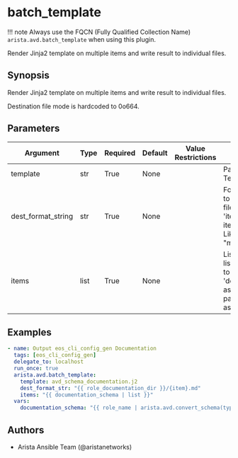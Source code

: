 <!--
  ~ Copyright (c) 2023 Arista Networks, Inc.
  ~ Use of this source code is governed by the Apache License 2.0
  ~ that can be found in the LICENSE file.
  -->

# batch_template

!!! note
    Always use the FQCN (Fully Qualified Collection Name) `arista.avd.batch_template` when using this plugin.

Render Jinja2 template on multiple items and write result to individual files.

## Synopsis

Render Jinja2 template on multiple items and write result to individual files.

Destination file mode is hardcoded to 0o664.

## Parameters

| Argument | Type | Required | Default | Value Restrictions | Description |
| -------- | ---- | -------- | ------- | ------------------ | ----------- |
| template | str | True | None |  | Path to Jinja2 Template file |
| dest_format_string | str | True | None |  | Format string used to specify target file for each item. \'item\' is the current item from \'items\'. Like \"mypath/\{item\}.md\" |
| items | list | True | None |  | List of strings. Each list item is passed to \'dest\_format\_string\' as \'item\' and passed to templater as \'item\' |

## Examples

```yaml
- name: Output eos_cli_config_gen Documentation
  tags: [eos_cli_config_gen]
  delegate_to: localhost
  run_once: true
  arista.avd.batch_template:
    template: avd_schema_documentation.j2
    dest_format_str: "{{ role_documentation_dir }}/{item}.md"
    items: "{{ documentation_schema | list }}"
  vars:
    documentation_schema: "{{ role_name | arista.avd.convert_schema(type='documentation') }}"
```

## Authors

- Arista Ansible Team (@aristanetworks)
